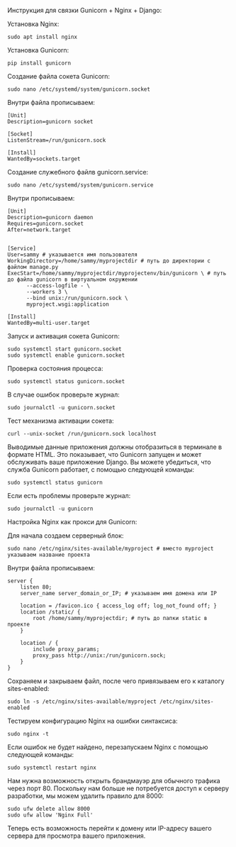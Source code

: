 Инструкция для связки Gunicorn + Nginx + Django:

Установка Nginx:  


    sudo apt install nginx

Установка Gunicorn:  


    pip install gunicorn
Создание файлa сокета Gunicorn:


    sudo nano /etc/systemd/system/gunicorn.socket  

Внутри файла прописываем:  


    [Unit]  
    Description=gunicorn socket

    [Socket]  
    ListenStream=/run/gunicorn.sock

    [Install]  
    WantedBy=sockets.target
Создание служебного файлв gunicorn.service:  


    sudo nano /etc/systemd/system/gunicorn.service  

Внутри прописываем:  
    

    [Unit]  
    Description=gunicorn daemon
    Requires=gunicorn.socket
    After=network.target


    [Service]  
    User=sammy # указывается имя пользователя
    WorkingDirectory=/home/sammy/myprojectdir # путь до директории с файлом manage.py
    ExecStart=/home/sammy/myprojectdir/myprojectenv/bin/gunicorn \ # путь до файла gunicorn в виртуальном окружении
          --access-logfile - \
          --workers 3 \
          --bind unix:/run/gunicorn.sock \
          myproject.wsgi:application

    [Install]  
    WantedBy=multi-user.target

Запуск и активация сокета Gunicorn:  


    sudo systemctl start gunicorn.socket  
    sudo systemctl enable gunicorn.socket

Проверка состояния процесса:  


    sudo systemctl status gunicorn.socket

В случае ошибок проверьте журнал:  


    sudo journalctl -u gunicorn.socket

Тест механизма активации сокета:  


    curl --unix-socket /run/gunicorn.sock localhost

Выводимые данные приложения должны отобразиться в терминале в формате HTML. Это показывает, что Gunicorn запущен и 
может обслуживать ваше приложение Django. Вы можете убедиться, что служба Gunicorn работает, с помощью следующей 
команды:  

    sudo systemctl status gunicorn
Если есть проблемы проверьте журнал:  

    sudo journalctl -u gunicorn

Настройка Nginx как прокси для Gunicorn:  

Для начала создаем серверный блок:  

    sudo nano /etc/nginx/sites-available/myproject # вместо myproject указываем название проекта
Внутри файла прописываем:  

    server {
        listen 80;
        server_name server_domain_or_IP; # указываем имя домена или IP
    
        location = /favicon.ico { access_log off; log_not_found off; }
        location /static/ {
            root /home/sammy/myprojectdir; # путь до папки static в проекте
        }
    
        location / {
            include proxy_params;
            proxy_pass http://unix:/run/gunicorn.sock;
        }
    }

Сохраняем и закрываем файл, после чего привязываем его к каталогу sites-enabled:  

    sudo ln -s /etc/nginx/sites-available/myproject /etc/nginx/sites-enabled

Тестируем конфигурацию Nginx на ошибки синтаксиса:

    sudo nginx -t

Если ошибок не будет найдено, перезапускаем Nginx с помощью следующей команды:  

    sudo systemctl restart nginx
Нам нужна возможность открыть брандмауэр для обычного трафика через порт 80. Поскольку нам больше не потребуется 
доступ к серверу разработки, мы можем удалить правило для 8000:  

    sudo ufw delete allow 8000
    sudo ufw allow 'Nginx Full'
Теперь есть возможность перейти к домену или IP-адресу вашего сервера для просмотра вашего приложения.